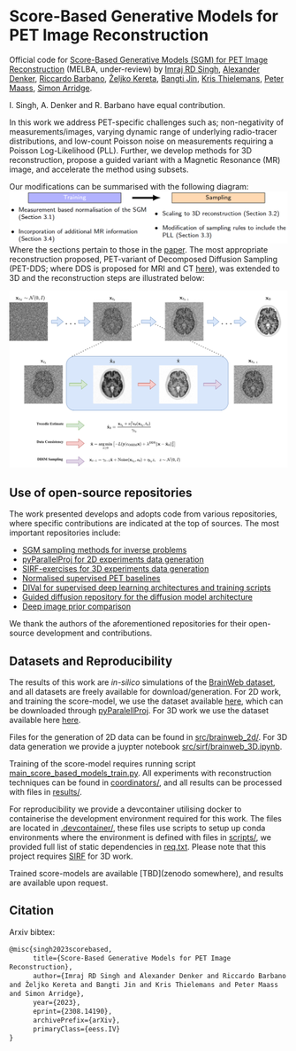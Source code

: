# Score-Based Generative Models for PET Image Reconstruction
Official code for [Score-Based Generative Models (SGM) for PET Image Reconstruction](https://arxiv.org/abs/2308.14190) (MELBA, under-review) by [Imraj RD Singh](https://www.imraj.dev/), [Alexander Denker](http://www.math.uni-bremen.de/zetem/cms/detail.php?template=parse_title&person=AlexanderDenker), [Riccardo Barbano](https://scholar.google.com/citations?user=6jYGiC0AAAAJ), [Željko Kereta](http://www0.cs.ucl.ac.uk/people/Z.Kereta.html), [Bangti Jin](https://www.math.cuhk.edu.hk/people/academic-staff/btjin), [Kris Thielemans](https://iris.ucl.ac.uk/iris/browse/profile?upi=KTHIE60), [Peter Maass](https://user.math.uni-bremen.de/pmaass/), [Simon Arridge](https://iris.ucl.ac.uk/iris/browse/profile?upi=SRARR14).

I. Singh, A. Denker and R. Barbano have equal contribution.

In this work we address PET-specific challenges such as; non-negativity of measurements/images, varying dynamic range of underlying radio-tracer distributions, and low-count Poisson noise on measurements requiring a Poisson Log-Likelihood (PLL). Further, we develop methods for 3D reconstruction, propose a guided variant with a Magnetic Resonance (MR) image, and accelerate the method using subsets.

Our modifications can be summarised with the following diagram:
![Alt text](/modifications.png)
Where the sections pertain to those in the [paper](tbd). The most appropriate reconstruction proposed, PET-variant of Decomposed Diffusion Sampling (PET-DDS; where DDS is proposed for MRI and CT [here](https://doi.org/10.48550/arXiv.2303.05754)), was extended to 3D and the reconstruction steps are illustrated below:

![Alt text](/diagram.png)

## Use of open-source repositories

The work presented develops and adopts code from various repositories, where specific contributions are indicated at the top of sources. The most important repositories include:
* [SGM sampling methods for inverse problems](https://github.com/educating-dip/score_based_model_baselines)
* [pyParallelProj for 2D experiments data generation](https://github.com/gschramm/pyparallelproj)
* [SIRF-exercises for 3D experiments data generation](https://github.com/SyneRBI/SIRF-Exercises)
* [Normalised supervised PET baselines](https://github.com/Imraj-Singh/pet_supervised_normalisation)
* [DIVal for supervised deep learning architectures and training scripts](https://github.com/jleuschn/dival)
* [Guided diffusion repository for the diffusion model architecture](https://github.com/openai/guided-diffusion)
* [Deep image prior comparison](https://github.com/educating-dip/pet_deep_image_prior)

We thank the authors of the aforementioned repositories for their open-source development and contributions.

## Datasets and Reproducibility

The results of this work are *in-silico* simulations of the [BrainWeb dataset](https://brainweb.bic.mni.mcgill.ca/), and all datasets are freely available for download/generation. For 2D work, and training the score-model, we use the dataset available [here](https://zenodo.org/record/4897350), which can be downloaded through [pyParalellProj](https://github.com/gschramm/pyparallelproj). For 3D work we use the dataset available here [here](https://github.com/casperdcl/brainweb).

Files for the generation of 2D data can be found in [src/brainweb_2d/](src/brainweb_2d/). For 3D data generation we provide a juypter notebook [src/sirf/brainweb_3D.ipynb](src/sirf/brainweb_3D.ipynb).

Training of the score-model requires running script [main_score_based_models_train.py](main_score_based_models_train.py). All experiments with reconstruction techniques can be found in [coordinators/](coordinators/), and all results can be processed with files in [results/](results/).

For reproducibility we provide a devcontainer utilising docker to containerise the development environment required for this work. The files are located in [.devcontainer/](.devcontainer/), these files use scripts to setup up conda environments where the environment is defined with files in [scripts/](scripts/), we provided full list of static dependencies in [req.txt](scripts/req.txt). Please note that this project requires [SIRF](https://github.com/SyneRBI/SIRF) for 3D work.

Trained score-models are available [TBD](zenodo somewhere), and results are available upon request.

## Citation
Arxiv bibtex:
```
@misc{singh2023scorebased,
      title={Score-Based Generative Models for PET Image Reconstruction}, 
      author={Imraj RD Singh and Alexander Denker and Riccardo Barbano and Željko Kereta and Bangti Jin and Kris Thielemans and Peter Maass and Simon Arridge},
      year={2023},
      eprint={2308.14190},
      archivePrefix={arXiv},
      primaryClass={eess.IV}
}
```


